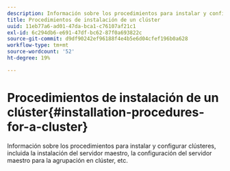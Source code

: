 ```yaml
---
description: Información sobre los procedimientos para instalar y configurar clústeres, incluida la instalación del servidor maestro, la configuración del servidor maestro para la agrupación en clúster, etc.
title: Procedimientos de instalación de un clúster
uuid: 11eb77a6-ad01-47da-bca1-c76107af21c1
exl-id: 6c294db6-e691-47df-bc62-87f0a693822c
source-git-commit: d9df90242ef96188f4e4b5e6d04cfef196b0a628
workflow-type: tm+mt
source-wordcount: '52'
ht-degree: 19%

---
```


# Procedimientos de instalación de un clúster{#installation-procedures-for-a-cluster}

Información sobre los procedimientos para instalar y configurar clústeres, incluida la instalación del servidor maestro, la configuración del servidor maestro para la agrupación en clúster, etc.
